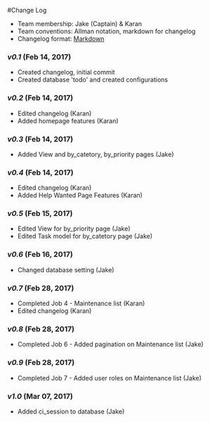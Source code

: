 #Change Log

- Team membership:  Jake (Captain) & Karan
- Team conventions: Allman notation, markdown for changelog  
- Changelog format: [Markdown](https://github.com/adam-p/markdown-here/wiki/Markdown-Cheatsheet) 

### *v0.1* (Feb 14, 2017)
- Created changelog, initial commit
- Created database 'todo' and created configurations

### *v0.2* (Feb 14, 2017)
- Edited changelog (Karan)
- Added homepage features (Karan)

### *v0.3* (Feb 14, 2017)
- Added View and by_catetory, by_priority pages (Jake)

### *v0.4* (Feb 14, 2017)
- Edited changelog (Karan)
- Added Help Wanted Page Features (Karan)

### *v0.5* (Feb 15, 2017)
- Edited View for by_priority page (Jake)
- Edited Task model for by_catetory page (Jake)

### *v0.6* (Feb 16, 2017)
- Changed database setting (Jake)

### *v0.7* (Feb 28, 2017)
- Completed Job 4 - Maintenance list (Karan)
- Edited changelog (Karan)

### *v0.8* (Feb 28, 2017)
- Completed Job 6 - Added pagination on Maintenance list (Jake)

### *v0.9* (Feb 28, 2017)
- Completed Job 7 - Added user roles on Maintenance list (Jake)

### *v1.0* (Mar 07, 2017)
- Added ci_session to database (Jake)